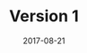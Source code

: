 ---
title: "Version 1"
description: "Lorem Ipsum Dolor Sit Amet"
date: "2017-08-21"
contact: "jgruen@mozilla.com"

product:
  -
    name: "Kommandr"
    icon: "./images/kommander-v1-icon.svg"
    hero:
      -
        title: "Kommandr"
        text: "Hundreds of simple commands, right at your fingertips."
        cta: "Get the Extension"
        image: "./images/kommander-v1-hero.png"
    facets:
      -
        title: "At your service"
        text: "Just start typing. Kommandr will start making suggestions. From screenshots, to notes, to bookmarks. Do at all with a few taps of the keyboard."
        image: "./images/kommander-v1-facet-1.png"
      -
        title: "Here Comes Everybody"
        text: "Integrate with all your favorite apps. Want a send a message with Facebook, or save a page to Evernote? We've got you covered?"
        image: "./images/kommander-v1-facet-2.png"
      -
        title: "Keep Connected"
        text: "Kommandr makes it easy to send sites and files to all your devices so they're there when you need them."
        image: "./images/kommander-v1-facet-3.png"
---